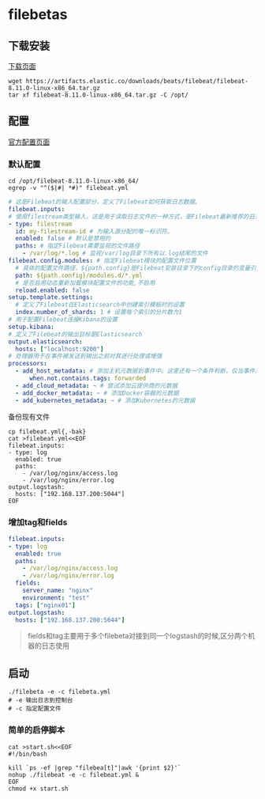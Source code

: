 # filebetas

## 下载安装

[下载页面](https://www.elastic.co/cn/downloads/past-releases#filebeat)

```shell
wget https://artifacts.elastic.co/downloads/beats/filebeat/filebeat-8.11.0-linux-x86_64.tar.gz
tar xf filebeat-8.11.0-linux-x86_64.tar.gz -C /opt/
```

## 配置

[官方配置页面](https://www.elastic.co/guide/en/beats/filebeat/current/filebeat-overview.html)

### 默认配置

```shell
cd /opt/filebeat-8.11.0-linux-x86_64/
egrep -v "^($|#| *#)" filebeat.yml
```

```yaml
# 这是Filebeat的输入配置部分，定义了Filebeat如何获取日志数据。
filebeat.inputs:
# 使用filestream类型输入，这是用于读取日志文件的一种方式，是Filebeat最新推荐的日志文件读取方式，用以替代旧的log输入类型。
- type: filestream
  id: my-filestream-id # 为输入源分配的唯一标识符。
  enabled: false # 默认是禁用的
  paths: # 指定Filebeat需要监视的文件路径
    - /var/log/*.log # 监视/var/log目录下所有以.log结尾的文件
filebeat.config.modules: # 指定Filebeat模块的配置文件位置
  # 具体的配置文件路径，${path.config}是Filebeat安装目录下的config目录的变量引用
  path: ${path.config}/modules.d/*.yml
  # 是否启用动态重新加载模块配置文件的功能,不启用
  reload.enabled: false 
setup.template.settings:
  # 定义了Filebeat在Elasticsearch中创建索引模板时的设置
  index.number_of_shards: 1 # 设置每个索引的分片数为1
# 用于配置Filebeat连接Kibana的设置
setup.kibana:
# 定义了Filebeat的输出目标是Elasticsearch
output.elasticsearch:
  hosts: ["localhost:9200"]
# 处理器用于在事件被发送到输出之前对其进行处理或增强
processors:
  - add_host_metadata: # 添加主机元数据到事件中。这里还有一个条件判断，仅当事件未包含forwarded标签时才添加元数据。
      when.not.contains.tags: forwarded
  - add_cloud_metadata: ~ # 尝试添加云提供商的元数据
  - add_docker_metadata: ~ # 添加Docker容器的元数据
  - add_kubernetes_metadata: ~ # 添加Kubernetes的元数据
```

备份现有文件

```shell
cp filebeat.yml{,-bak}
cat >filebeat.yml<<EOF
filebeat.inputs:
- type: log
  enabled: true
  paths:
    - /var/log/nginx/access.log
    - /var/log/nginx/error.log
output.logstash:
  hosts: ["192.168.137.200:5044"]
EOF
```

### 增加tag和fields

```yaml
filebeat.inputs:
- type: log
  enabled: true
  paths:
    - /var/log/nginx/access.log
    - /var/log/nginx/error.log
  fields:
    server_name: "nginx"
    environment: "test"
  tags: ["nginx01"]
output.logstash:
  hosts: ["192.168.137.200:5044"]
```

> fields和tag主要用于多个filebeta对接到同一个logstash的时候,区分两个机器的日志使用

## 启动

```shell
./filebeta -e -c filebeta.yml
# -e 输出日志到控制台
# -c 指定配置文件
```

### 简单的启停脚本

```shell
cat >start.sh<<EOF
#!/bin/bash

kill `ps -ef |grep "filebea[t]"|awk '{print $2}'`
nohup ./filebeat -e -c filebeat.yml &
EOF
chmod +x start.sh
```